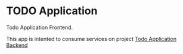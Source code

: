 # TODO Application

Todo Application Frontend.

This app is intented to consume services on project [Todo Application Backend](https://github.com/memovagon/todo_frontend)
